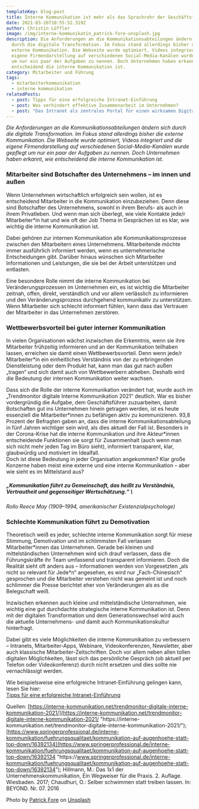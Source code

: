 ```yaml
---
templateKey: blog-post
title: Interne Kommunikation ist mehr als das Sprachrohr der Geschäftsführung
date: 2021-03-26T10:55:52.319Z
author: Christin Löffler
image: /img/interne-kommunikatin_patrick-fore-unsplash.jpg
description: Die Anforderungen an die Kommunikationsabteilungen ändern sich
  durch die digitale Transformation. Im Fokus stand allerdings bisher die
  externe Kommunikation. Die Webseite wurde optimiert, Videos integriert und die
  eigene Firmendarstellung auf verschiedenen Social-Media-Kanälen wurde gepflegt
  um nur ein paar der Aufgaben zu nennen. Doch Unternehmen haben erkannt, wie
  entscheidend die interne Kommunikation ist.
category: Mitarbeiter und Führung
tags:
  - mitarbeiterkommunikation
  - interne kommunikation
relatedPosts:
  - post: Tipps für eine erfolgreiche Intranet-Einführung
  - post: Was verhindert effektive Zusammenarbeit im Unternehmen?
  - post: "Das Intranet als zentrales Portal für einen wirksamen Digital Workplace "
---
```

*Die Anforderungen an die Kommunikationsabteilungen ändern sich durch die digitale Transformation. Im Fokus stand allerdings bisher die externe Kommunikation. Die Webseite wurde optimiert, Videos integriert und die eigene Firmendarstellung auf verschiedenen Social-Media-Kanälen wurde gepflegt um nur ein paar der Aufgaben zu nennen. Doch Unternehmen haben erkannt, wie entscheidend die interne Kommunikation ist.*

### Mitarbeiter sind Botschafter des Unternehmens – im innen und außen

Wenn Unternehmen wirtschaftlich erfolgreich sein wollen, ist es entscheidend Mitarbeiter in die Kommunikation einzubeziehen. Denn diese sind Botschafter des Unternehmens, sowohl in ihrem Berufs- als auch in ihrem Privatleben. Und wenn man sich überlegt, wie viele Kontakte jede/r Mitarbeiter*in hat und wie oft der Job Thema in Gesprächen ist es klar, wie wichtig die interne Kommunikation ist.

Dabei gehören zur internen Kommunikation alle Kommunikationsprozesse zwischen den Mitarbeitern eines Unternehmens. Mitarbeitende möchte immer ausführlich informiert werden, wenn es unternehmerische Entscheidungen gibt. Darüber hinaus wünschen sich Mitarbeiter Informationen und Leistungen, die sie bei der Arbeit unterstützen und entlasten.

Eine besondere Rolle nimmt die interne Kommunikation bei Veränderungsprozessen im Unternehmen ein, es ist wichtig die Mitarbeiter zeitnah, offen, direkt, verständlich und vor allem verlässlich zu informieren und den Veränderungsprozess durchgehend kommunikativ zu unterstützen. Wenn Mitarbeiter sich schlecht informiert fühlen, kann dass das Vertrauen der Mitarbeiter in das Unternehmen zerstören.

### Wettbewerbsvorteil bei guter interner Kommunikation

In vielen Organisationen wächst inzwischen die Erkenntnis, wenn sie ihre Mitarbeiter frühzeitig informieren und an der Kommunikation teilhaben lassen, erreichen sie damit einen Wettbewerbsvorteil. Denn wenn jede/r Mitarbeiter*in ein einheitliches Verständnis von der zu erbringenden Dienstleistung oder dem Produkt hat, kann man das gut nach außen „tragen“ und sich damit auch von Wettbewerbern abheben. Deshalb wird die Bedeutung der internen Kommunikation weiter wachsen.

Dass sich die Rolle der interne Kommunikation verändert hat, wurde auch im „Trendmonitor digitale Interne Kommunikation 2021“ deutlich. War es bisher vordergründig die Aufgabe, dem Geschäftsführer zuzuarbeiten, damit Botschaften gut ins Unternehmen hinein getragen werden, ist es heute essenziell die Mitarbeiter\*innen zu befähigen aktiv zu kommunizieren. 93,8 Prozent der Befragten gaben an, dass die interne Kommunikationsabteilung in fünf Jahren wichtiger sein wird, als dies aktuell der Fall ist. Besonders in der Corona-Krise hat die interne Kommunikation und ihre Akteur\*innen entscheidende Funktionen sie sorgt für Zusammenhalt (auch wenn man sich nicht mehr jeden Tag im Büro sieht), informiert transparent, klar, glaubwürdig und motiviert im Idealfall.\
Doch ist diese Bedeutung in jeder Organisation angekommen? Klar große Konzerne haben meist eine externe und eine interne Kommunikation – aber wie sieht es im Mittelstand aus?

##### *„Kommunikation führt zu Gemeinschaft, das heißt zu Verständnis, Vertrautheit und gegenseitiger Wertschätzung.“* \
*Rollo Reece May (1909–1994, amerikanischer Existenzialpsychologe)*

### Schlechte Kommunikation führt zu Demotivation

Theoretisch weiß es jeder, schlechte interne Kommunikation sorgt für miese Stimmung, Demotivation und im schlimmsten Fall verlassen Mitarbeiter\*innen das Unternehmen. Gerade bei kleinen und mittelständischen Unternehmen wird sich drauf verlassen, dass die Führungskräfte ihr Team umfassend und transparent informieren. Doch die Realität sieht oft anders aus – Informationen werden von Vorgesetzten „als nicht so relevant für Jede\*n“ angesehen, es wird nur „Fach-Chinesisch“ gesprochen und die Mitarbeiter verstehen nicht was gemeint ist und noch schlimmer die Presse berichtet eher von Veränderungen als es die Belegschaft weiß.

Inzwischen erkennen auch kleine und mittelständische Unternehmen, wie wichtig eine gut durchdachte strategische interne Kommunikation ist. Denn mit der digitalen Transformation und dem Generationswechsel wird auch die aktuelle Unternehmens- und damit auch Kommunikationskultur hinterfragt.

Dabei gibt es viele Möglichkeiten die interne Kommunikation zu verbessern – Intranets, Mitarbeiter-Apps, Webinare, Videokonferenzen, Newsletter, aber auch klassische Mitarbeiter-Zeitschriften. Doch vor allem neben allen tollen digitalen Möglichkeiten, lässt sich das persönliche Gespräch (ob aktuell per Telefon oder Videokonferenz) durch nicht ersetzen und dies sollte nie vernachlässigt werden.

Wie beispielsweise eine erfolgreiche Intranet-Einführung gelingen kann, lesen Sie hier: \
[Tipps für eine erfolgreiche Intranet-Einführung](https://www.realexperts.de/blog/2019-03-28-tipps-fuer-eine-erfolgreiche-intranet-einfuehrung "https\://www.realexperts.de/blog/2019-03-28-tipps-fuer-eine-erfolgreiche-intranet-einfuehrung")

Quellen: [https://interne-kommunikation.net/trendmonitor-digitale-interne-kommunikation-2021/](https://interne-kommunikation.net/trendmonitor-digitale-interne-kommunikation-2021/ "https\://interne-kommunikation.net/trendmonitor-digitale-interne-kommunikation-2021/"); [https://www.springerprofessional.de/interne-kommunikation/fuehrungsqualitaet/kommunikation-auf-augenhoehe-statt-top-down/16392134](https://www.springerprofessional.de/interne-kommunikation/fuehrungsqualitaet/kommunikation-auf-augenhoehe-statt-top-down/16392134 "https\://www.springerprofessional.de/interne-kommunikation/fuehrungsqualitaet/kommunikation-auf-augenhoehe-statt-top-down/16392134"); Hillmann, M.: Das 1x1 der Unternehmenskommunikation, Ein Wegweiser für die Praxis. 2. Auflage. Wiesbaden. 2017; Chaudhuri, O.: Selber schwimmen statt treiben lassen. In: BEYOND. Nr. 07. 2016

Photo by [Patrick Fore](https://unsplash.com/@patrickian4?utm_source=unsplash&utm_medium=referral&utm_content=creditCopyText) on [Unsplash](https://unsplash.com/s/photos/megaphone?utm_source=unsplash&utm_medium=referral&utm_content=creditCopyText)
